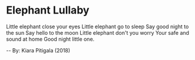 # Elephant Lullaby

Little elephant close your eyes
Little elephant go to sleep
Say good night to the sun
Say hello to the moon
Little elephant don't you worry
Your safe and sound at home
Good night little one.

-- By: Kiara Pitigala (2018)